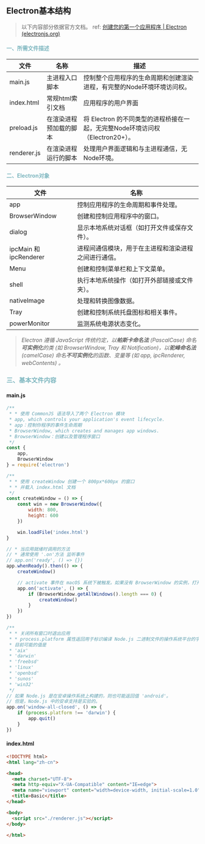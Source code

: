 ## Electron基本结构

> 以下内容部分依据官方文档。 ref: [创建您的第一个应用程序 | Electron (electronjs.org)](https://www.electronjs.org/zh/docs/latest/tutorial/tutorial-first-app)

#### <font color="#7db6bf">一、所需文件描述</font>

| 文件        | 名称                   | 描述                                                         |
| ----------- | ---------------------- | ------------------------------------------------------------ |
| main.js     | 主进程入口脚本         | 控制整个应用程序的生命周期和创建渲染进程，有完整的Node环境环境访问权。 |
| index.html  | 常规html索引文档       | 应用程序的用户界面                                           |
| preload.js  | 在渲染进程预加载的脚本 | 将 Electron 的不同类型的进程桥接在一起，无完整Node环境访问权（Electron20+）。 |
| renderer.js | 在渲染进程运行的脚本   | 处理用户界面逻辑和与主进程通信，无Node环境。                 |





#### <font color="#7db6bf">二、Electron对象</font>

| 文件        | 名称                   |
| ----------- | ---------------------- |
|app|控制应用程序的生命周期和事件处理。|
|BrowserWindow|创建和控制应用程序中的窗口。|
|dialog|显示本地系统对话框（如打开文件或保存文件）。|
|ipcMain 和 ipcRenderer|进程间通信模块，用于在主进程和渲染进程之间进行通信。|
|Menu|创建和控制菜单栏和上下文菜单。|
|shell|执行本地系统操作（如打开外部链接或文件夹）。|
|nativeImage|处理和转换图像数据。|
|Tray|创建和控制系统托盘图标和相关事件。|
|powerMonitor|监测系统电源状态变化。|

> *Electron 遵循 JavaScript 传统约定，以**帕斯卡命名法** (PascalCase) 命名**可实例化**的类 (如 BrowserWindow, Tray 和 Notification)，以**驼峰命名法** (camelCase) 命名**不可实例化**的函数、变量等 (如 app, ipcRenderer, webContents) 。*





### <font color="#7db6bf">三、基本文件内容</font>

#### main.js

```javascript
/**
 * * 使用 CommonJS 语法导入了两个 Electron 模块
 * app, which controls your application's event lifecycle.
 * app：控制你程序的事件生命周期
 * BrowserWindow, which creates and manages app windows.
 * BrowserWindow：创建以及管理程序窗口
 */
const {
    app,
    BrowserWindow
} = require('electron')

/**
 * * 使用 createWindow 创建一个 800px*600px 的窗口
 * * 并载入 index.html 文档
 */
const createWindow = () => {
    const win = new BrowserWindow({
        width: 800,
        height: 600
    })

    win.loadFile('index.html')
}

// * 当应用就绪时调用的方法
// * 通常使用 '.on'方法 监听事件
// app.on('ready', () => {})
app.whenReady().then(() => {
    createWindow()

    // activate 事件在 macOS 系统下被触发。如果没有 BrowserWindow 的实例，打开初始页面
    app.on('activate', () => {
        if (BrowserWindow.getAllWindows().length === 0) {
            createWindow()
        }
    })
})

/**
 * * 关闭所有窗口时退出应用
 * * process.platform 属性返回用于标识编译 Node.js 二进制文件的操作系统平台的字符串。
 * 目前可能的值是
 * 'aix'
 * 'darwin'
 * 'freebsd'
 * 'linux'
 * 'openbsd'
 * 'sunos'
 * 'win32'
 */
// 如果 Node.js 是在安卓操作系统上构建的，则也可能返回值 'android'。
// 但是，Node.js 中的安卓支持是实验的。
app.on('window-all-closed', () => {
    if (process.platform !== 'darwin') {
        app.quit()
    }
})
```

#### index.html

```html
<!DOCTYPE html>
<html lang="zh-cn">

<head>
  <meta charset="UTF-8">
  <meta http-equiv="X-UA-Compatible" content="IE=edge">
  <meta name="viewport" content="width=device-width, initial-scale=1.0">
  <title>Basic</title>
</head>

<body>
  <script src="./renderer.js"></script>
</body>

</html>
```


